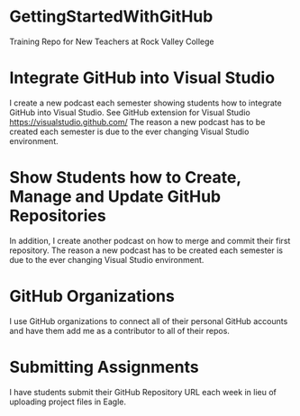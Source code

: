 # GettingStartedWithGitHub
Training Repo for New Teachers at Rock Valley College
 
# Integrate GitHub into Visual Studio
I create a new podcast each semester showing students how to integrate GitHub into Visual Studio.
See GitHub extension for Visual Studio  https://visualstudio.github.com/
The reason a new podcast has to be created each semester is due to the ever changing Visual Studio environment.

# Show Students how to Create, Manage and Update GitHub Repositories
In addition, I create another podcast on how to merge and commit their first repository.
The reason a new podcast has to be created each semester is due to the ever changing Visual Studio environment.
 
# GitHub Organizations
I use GitHub organizations to connect all of their personal GitHub accounts and have them add me as a contributor to all of their repos.
 
# Submitting Assignments
I have students submit their GitHub Repository URL each week in lieu of uploading project files in Eagle.
 

